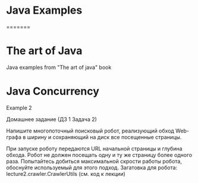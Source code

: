 # Java Examples
=======
# The art of Java
Java examples from "The art of java" book


# Java Concurrency
Example 2

Домашнее задание (ДЗ 1 Задача 2)

Напишите многопоточный поисковый робот, реализующий обход
Web-графа в ширину и сохраняющий на диск все посещенные страницы.

При запуске роботу передаются URL начальной страницы и глубина обхода.
Робот не должен посещать одну и ту же страницу более одного раза.
Попытайтесь добиться максимальной скрости работы робота, обоснуйте используемый для этого подход.
Загатовка для робота: lecture2.crawler.CrawlerUtils (см. код к лекции) 





